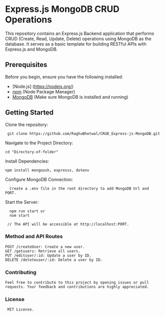 # Express.js MongoDB CRUD Operations

This repository contains an Express.js Backend application that performs CRUD (Create, Read, Update, Delete) operations using MongoDB as the database. It serves as a basic template for building RESTful APIs with Express.js and MongoDB.


## Prerequisites

Before you begin, ensure you have the following installed:

- [Node.js] (https://nodejs.org/)
- [npm](https://www.npmjs.com/) (Node Package Manager)
- [MongoDB](https://www.mongodb.com/) (Make sure MongoDB is installed and running)

## Getting Started
Clone the repository:

     git clone https://github.com/RaghuBhetwal/CRUD_Express-js-MongoDB.git

   
Navigate to the Project Directory:

    cd "Directory-of-folder"
    
Install Dependencies:


    npm install mongoosh, expresss, dotenv

Configure MongoDB Connection:
    
      Create a .env file in the root directory to add MongoDB Url and PORT.

Start the Server:

 
      npm run start or
      nom start
      
     // The API will be accessible at http://localhost:PORT.

### Method and API Routes

    POST /createUser: Create a new user.
    GET /getusers: Retrieve all users.
    PUT /edituser/:id: Update a user by ID.
    DELETE /deleteuser/:id: Delete a user by ID.

### Contributing

    Feel free to contribute to this project by opening issues or pull requests. Your feedback and contributions are highly appreciated.

### License

     MIT License.

